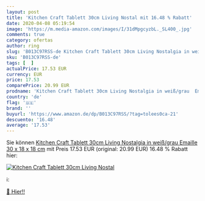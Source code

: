 ```yaml
---
layout: post
title: 'Kitchen Craft Tablett 30cm Living Nostal mit 16.48 % Rabatt'
date: 2020-04-08 05:19:54
image: 'https://m.media-amazon.com/images/I/31dMpgcyzbL._SL400_.jpg'
comments: true
category: ofertas
author: ring
slug: 'B013C97RSS-de Kitchen Craft Tablett 30cm Living Nostalgia in weiß/grau...'
sku: 'B013C97RSS-de'
tags: [  ]
actualPrice: 17.53 EUR
currency: EUR
price: 17.53
comparePrice: 20.99 EUR
prodname: 'Kitchen Craft Tablett 30cm Living Nostalgia in weiß/grau  Emaille  30 x 18 x 18 cm'
country: 'de'
flag: '🇩🇪'
brand: ''
buyurl: 'https://www.amazon.de/dp/B013C97RSS/?tag=tolees0ca-21'
descuento: '16.48'
average: '17.53'
---
```


Sie können [Kitchen Craft Tablett 30cm Living Nostalgia in weiß/grau  Emaille  30 x 18 x 18 cm](https://www.amazon.de/dp/B013C97RSS/?tag=tolees0ca-21) mit Preis 17.53 EUR (original: 20.99 EUR) 16.48 % Rabatt hier:

[![Kitchen Craft Tablett 30cm Living Nostal](https://m.media-amazon.com/images/I/31dMpgcyzbL._SL400_.jpg)](https://www.amazon.de/dp/B013C97RSS/?tag=tolees0ca-21)

ℹ️:


[🛒 Hier!!](https://www.amazon.de/dp/B013C97RSS/?tag=tolees0ca-21)
